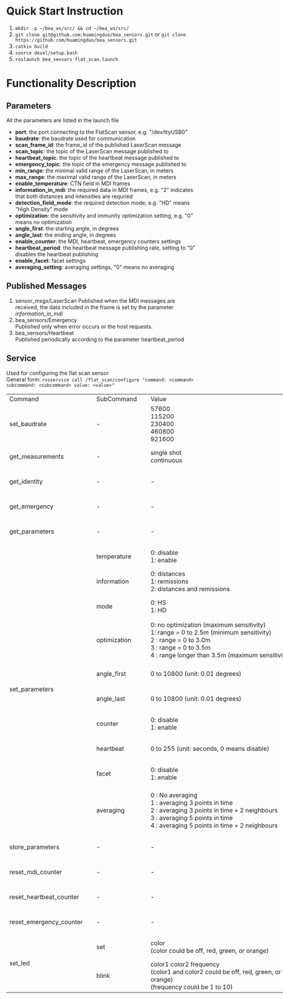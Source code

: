 # Quick Start Instruction
1. `mkdir -p ~/bea_ws/src/ && cd ~/bea_ws/src/`
2. `git clone git@github.com:huamingduo/bea_sensors.git` or `git clone https://github.com/huamingduo/bea_sensors.git`
3. `catkin build`
4. `source devel/setup.bash`
5. `roslaunch bea_sensors flat_scan.launch`

# Functionality Description
## Parameters
All the parameters are listed in the launch file
- **port**: the port connecting to the FlatScan sensor, e.g. "/dev/ttyUSB0"
- **baudrate**: the baudrate used for communication
- **scan_frame_id**: the frame_id of the published LaserScan message
- **scan_topic**: the topic of the LaserScan message published to
- **heartbeat_topic**: the topic of the heartbeat message published to
- **emergency_topic**: the topic of the emergency message published to
- **min_range**: the minimal valid range of the LaserScan, in meters
- **max_range**: the maximal valid range of the LaserScan, in meters
- **enable_temperature**: CTN field in MDI frames
- **information_in_mdi**: the required data in MDI frames, e.g. "2" indicates that both distances and intensities are requried
- **detection_field_mode**: the required detection mode, e.g. "HD" means "High Density" mode
- **optimization**: the sensitivity and immunity optimization setting, e.g. "0" means no optimization
- **angle_first**: the starting angle, in degrees
- **angle_last**: the ending angle, in degrees
- **enable_counter**: the MDI, heartbeat, emergency counters settings
- **heartbeat_period**: the heartbeat message publishing rate, setting to "0" disables the heartbeat publishing
- **enable_facet**: facet settings
- **averaging_setting**: averaging settings, "0" means no averaging

## Published Messages
1. sensor_msgs/LaserScan
   Published when the MDI messages are received, the data included in the frame is set by the parameter *information_in_mdi*
2. bea_sensors/Emergency  
   Published only when error occurs or the host requests.
3. bea_sensors/Heartbeat  
   Published periodically according to the parameter heartbeat_period
   
## Service
Used for configuring the flat scan sensor  
General form: `rosservice call /flat_scan/configure "command: <command> subcommand: <subcommand> value: <value>"`

<table width="1372" border="0" cellpadding="0" cellspacing="0" style='width:1029.00pt;border-collapse:collapse;table-layout:fixed;'>
   <col width="216" style='mso-width-source:userset;mso-width-alt:5529;'/>
   <col width="129" style='mso-width-source:userset;mso-width-alt:3302;'/>
   <col width="430" style='mso-width-source:userset;mso-width-alt:11008;'/>
   <col width="597" style='mso-width-source:userset;mso-width-alt:15283;'/>
   <tr height="21" style='height:15.75pt;'>
    <td height="21" width="216" style='height:15.75pt;width:162.00pt;' x:str>Command</td>
    <td width="129" style='width:96.75pt;' x:str>SubCommand</td>
    <td width="430" style='width:322.50pt;' x:str>Value</td>
    <td width="597" style='width:447.75pt;' x:str>Example</td>
   </tr>
   <tr height="105" style='height:78.75pt;'>
    <td height="105" style='height:78.75pt;' x:str>set_baudrate</td>
    <td x:str>-</td>
    <td class="xl65" x:str>57600<br/>115200<br/>230400<br/>460800<br/>921600</td>
    <td class="xl65" x:str>rosservice call /flat_scan/configure &quot;command: 'set_baudrate'<br/>subcommand: ''<br/>value: '961200'&quot;</td>
   </tr>
   <tr height="63" style='height:47.25pt;'>
    <td height="63" style='height:47.25pt;' x:str>get_measurements</td>
    <td x:str>-</td>
    <td class="xl65" x:str>single shot<br/>continuous</td>
    <td class="xl65" x:str>rosservice call /flat_scan/configure &quot;command: 'get_measurements'<br/>subcommand: ''<br/>value: 'continuous'&quot;</td>
   </tr>
   <tr height="63" style='height:47.25pt;'>
    <td height="63" style='height:47.25pt;' x:str>get_identity</td>
    <td x:str>-</td>
    <td x:str>-</td>
    <td class="xl65" x:str>rosservice call /flat_scan/configure &quot;command: 'get_identity'<br/>subcommand: ''<br/>value: ''&quot;</td>
   </tr>
   <tr height="63" style='height:47.25pt;'>
    <td height="63" style='height:47.25pt;' x:str>get_emergency</td>
    <td x:str>-</td>
    <td x:str>-</td>
    <td class="xl65" x:str>rosservice call /flat_scan/configure &quot;command: 'get_emergency'<br/>subcommand: ''<br/>value: ''&quot;</td>
   </tr>
   <tr height="63" style='height:47.25pt;'>
    <td height="63" style='height:47.25pt;' x:str>get_parameters</td>
    <td x:str>-</td>
    <td x:str>-</td>
    <td class="xl65" x:str>rosservice call /flat_scan/configure &quot;command: 'get_parameters'<br/>subcommand: ''<br/>value: ''&quot;</td>
   </tr>
   <tr height="63" style='height:47.25pt;'>
    <td class="xl66" height="744" rowspan="10" style='height:558.00pt;border-right:none;border-bottom:none;' x:str>set_parameters</td>
    <td x:str>temperature</td>
    <td class="xl65" x:str>0: disable<br/>1: enable</td>
    <td class="xl65" x:str>rosservice call /flat_scan/configure &quot;command: 'set_parameters'<br/>subcommand: 'temperature'<br/>value: '1'&quot;</td>
   </tr>
   <tr height="63" style='height:47.25pt;'>
    <td x:str>information</td>
    <td class="xl65" x:str>0: distances<br/>1: remissions<br/>2: distances and remissions</td>
    <td class="xl65" x:str>rosservice call /flat_scan/configure &quot;command: 'set_parameters'<br/>subcommand: 'information'<br/>value: '0'&quot;</td>
   </tr>
   <tr height="63" style='height:47.25pt;'>
    <td x:str>mode</td>
    <td class="xl65" x:str>0: HS<br/>1: HD</td>
    <td class="xl65" x:str>rosservice call /flat_scan/configure &quot;command: 'set_parameters'<br/>subcommand: 'mode'<br/>value: '1'&quot;</td>
   </tr>
   <tr height="112" style='height:84.00pt;mso-height-source:userset;mso-height-alt:1680;'>
    <td x:str>optimization</td>
    <td class="xl65" x:str>0: no optimization (maximum sensitivity)<br/>1: range = 0 to 2.5m (minimum sensitivity)<br/>2 : range = 0 to 3.0m<br/>3 : range = 0 to 3.5m<br/>4 : range longer than 3.5m (maximum sensitivity)</td>
    <td class="xl65" x:str>rosservice call /flat_scan/configure &quot;command: 'set_parameters'<br/>subcommand: 'optimization'<br/>value: '0'&quot;</td>
   </tr>
   <tr height="63" style='height:47.25pt;'>
    <td x:str>angle_first</td>
    <td class="xl65" x:str>0 to 10800 (unit: 0.01 degrees)</td>
    <td class="xl65" x:str>rosservice call /flat_scan/configure &quot;command: 'set_parameters'<br/>subcommand: 'angle_first'<br/>value: '0'&quot;</td>
   </tr>
   <tr height="63" style='height:47.25pt;'>
    <td x:str>angle_last</td>
    <td class="xl65" x:str>0 to 10800 (unit: 0.01 degrees)</td>
    <td class="xl65" x:str>rosservice call /flat_scan/configure &quot;command: 'set_parameters'<br/>subcommand: 'angle_last'<br/>value: '10800'&quot;</td>
   </tr>
   <tr height="63" style='height:47.25pt;'>
    <td x:str>counter</td>
    <td class="xl65" x:str>0: disable<br/>1: enable</td>
    <td class="xl65" x:str>rosservice call /flat_scan/configure &quot;command: 'set_parameters'<br/>subcommand: 'temperature'<br/>value: '1'&quot;</td>
   </tr>
   <tr height="63" style='height:47.25pt;'>
    <td x:str>heartbeat</td>
    <td class="xl65" x:str>0 to 255 (unit: seconds, 0 means disable)</td>
    <td class="xl65" x:str>rosservice call /flat_scan/configure &quot;command: 'set_parameters'<br/>subcommand: 'heartbeat'<br/>value: '5'&quot;</td>
   </tr>
   <tr height="63" style='height:47.25pt;'>
    <td x:str>facet</td>
    <td class="xl65" x:str>0: disable<br/>1: enable</td>
    <td class="xl65" x:str>rosservice call /flat_scan/configure &quot;command: 'set_parameters'<br/>subcommand: 'facet'<br/>value: '1'&quot;</td>
   </tr>
   <tr height="128" style='height:96.00pt;mso-height-source:userset;mso-height-alt:1920;'>
    <td x:str>averaging</td>
    <td class="xl65" x:str>0 : No averaging<br/>1 : averaging 3 points in time<br/>2 : averaging 3 points in time + 2 neighbours<br/>3 : averaging 5 points in time<br/>4 : averaging 5 points in time + 2 neighbours</td>
    <td class="xl65" x:str>rosservice call /flat_scan/configure &quot;command: 'set_parameters'<br/>subcommand: 'averaging'<br/>value: '0'&quot;</td>
   </tr>
   <tr height="63" style='height:47.25pt;'>
    <td height="63" style='height:47.25pt;' x:str>store_parameters</td>
    <td x:str>-</td>
    <td x:str>-</td>
    <td class="xl65" x:str>rosservice call /flat_scan/configure &quot;command: 'store_parameters'<br/>subcommand: ''<br/>value: ''&quot;</td>
   </tr>
   <tr height="63" style='height:47.25pt;'>
    <td height="63" style='height:47.25pt;' x:str>reset_mdi_counter</td>
    <td x:str>-</td>
    <td x:str>-</td>
    <td class="xl65" x:str>rosservice call /flat_scan/configure &quot;command: 'reset_mdi_counter'<br/>subcommand: ''<br/>value: ''&quot;</td>
   </tr>
   <tr height="63" style='height:47.25pt;'>
    <td height="63" style='height:47.25pt;' x:str>reset_heartbeat_counter</td>
    <td x:str>-</td>
    <td x:str>-</td>
    <td class="xl65" x:str>rosservice call /flat_scan/configure &quot;command: 'reset_heartbeat_counter'<br/>subcommand: ''<br/>value: ''&quot;</td>
   </tr>
   <tr height="63" style='height:47.25pt;'>
    <td height="63" style='height:47.25pt;' x:str>reset_emergency_counter</td>
    <td x:str>-</td>
    <td x:str>-</td>
    <td class="xl65" x:str>rosservice call /flat_scan/configure &quot;command: 'reset_emergency_counter'<br/>subcommand: ''<br/>value: ''&quot;</td>
   </tr>
   <tr height="63" style='height:47.25pt;'>
    <td class="xl67" height="131" rowspan="2" style='height:98.25pt;border-right:none;border-bottom:none;' x:str>set_led</td>
    <td x:str>set</td>
    <td class="xl65" x:str>color<br/>(color could be off, red, green, or orange)</td>
    <td class="xl65" x:str>rosservice call /flat_scan/configure &quot;command: 'set_led'<br/>subcommand: 'set'<br/>value: 'red'&quot;</td>
   </tr>
   <tr height="68" style='height:51.00pt;mso-height-source:userset;mso-height-alt:1020;'>
    <td x:str>blink</td>
    <td class="xl65" x:str>color1 color2 frequency<br/>(color1 and color2 could be off, red, green, or orange)<br/>(frequency could be 1 to 10)</td>
    <td class="xl65" x:str>rosservice call /flat_scan/configure &quot;command: 'set_led'<br/>subcommand: 'blink'<br/>value: 'green off 4'&quot;</td>
   </tr>
   <![if supportMisalignedColumns]>
    <tr width="0" style='display:none;'>
     <td width="216" style='width:162;'></td>
     <td width="129" style='width:97;'></td>
     <td width="430" style='width:323;'></td>
     <td width="597" style='width:448;'></td>
    </tr>
   <![endif]>
  </table>

  